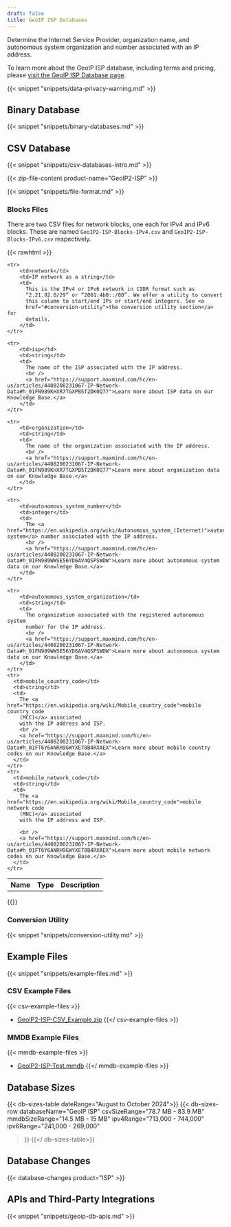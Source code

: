 ```yaml
---
draft: false
title: GeoIP ISP Databases
---
```


Determine the Internet Service Provider, organization name, and autonomous
system organization and number associated with an IP address.

To learn more about the GeoIP ISP database, including terms and pricing, please
[visit the GeoIP ISP Database page](https://www.maxmind.com/en/geoip2-isp-database).

{{< snippet "snippets/data-privacy-warning.md" >}}

## Binary Database

{{< snippet "snippets/binary-databases.md" >}}

## CSV Database

{{< snippet "snippets/csv-databases-intro.md" >}}

{{< zip-file-content product-name="GeoIP2-ISP" >}}

{{< snippet "snippets/file-format.md" >}}

### Blocks Files

There are two CSV files for network blocks, one each for IPv4 and IPv6 blocks.
These are named `GeoIP2-ISP-Blocks-IPv4.csv` and `GeoIP2-ISP-Blocks-IPv6.csv`
respectively.

{{< rawhtml >}}
<div class="table">
<table>
  <tbody>
    <tr>
        <th>Name</th>
        <th>Type</th>
        <th>Description</th>
    </tr>

    <tr>
        <td>network</td>
        <td>IP network as a string</td>
        <td>
          This is the IPv4 or IPv6 network in CIDR format such as
          “2.21.92.0/29” or “2001:4b0::/80”. We offer a utility to convert
          this column to start/end IPs or start/end integers. See <a
          href="#conversion-utility">the conversion utility section</a> for
          details.
        </td>
    </tr>

    <tr>
        <td>isp</td>
        <td>string</td>
        <td>
          The name of the ISP associated with the IP address.
          <br />
          <a href="https://support.maxmind.com/hc/en-us/articles/4408200231067-IP-Network-Data#h_01FN989KHXR7TGXPB5T2DK0Q77">Learn more about ISP data on our Knowledge Base.</a>
        </td>
    </tr>

    <tr>
        <td>organization</td>
        <td>string</td>
        <td>
          The name of the organization associated with the IP address.
          <br />
          <a href="https://support.maxmind.com/hc/en-us/articles/4408200231067-IP-Network-Data#h_01FN989KHXR7TGXPB5T2DK0Q77">Learn more about organization data on our Knowledge Base.</a>
        </td>
    </tr>

    <tr>
        <td>autonomous_system_number</td>
        <td>integer</td>
        <td>
          The <a href="https://en.wikipedia.org/wiki/Autonomous_system_(Internet)">autonomous system</a> number associated with the IP address.
          <br />
          <a href="https://support.maxmind.com/hc/en-us/articles/4408200231067-IP-Network-Data#h_01FN989WWSE56YD6AV4QSPSWDW">Learn more about autonomous system data on our Knowledge Base.</a>
        </td>
    </tr>

    <tr>
        <td>autonomous_system_organization</td>
        <td>string</td>
        <td>
          The organization associated with the registered autonomous system
          number for the IP address.
          <br />
          <a href="https://support.maxmind.com/hc/en-us/articles/4408200231067-IP-Network-Data#h_01FN989WWSE56YD6AV4QSPSWDW">Learn more about autonomous system data on our Knowledge Base.</a>
        </td>
    </tr>
    <tr>
      <td>mobile_country_code</td>
      <td>string</td>
      <td>
        The <a href="https://en.wikipedia.org/wiki/Mobile_country_code">mobile country code
        (MCC)</a> associated
        with the IP address and ISP.
        <br />
        <a href="https://support.maxmind.com/hc/en-us/articles/4408200231067-IP-Network-Data#h_01FT6Y6ANRH9GWYXE78B4RXAEX">Learn more about mobile country codes on our Knowledge Base.</a>
      </td>
    </tr>
    <tr>
      <td>mobile_network_code</td>
      <td>string</td>
      <td>
        The <a href="https://en.wikipedia.org/wiki/Mobile_country_code">mobile network code
        (MNC)</a> associated
        with the IP address and ISP.

        <br />
        <a href="https://support.maxmind.com/hc/en-us/articles/4408200231067-IP-Network-Data#h_01FT6Y6ANRH9GWYXE78B4RXAEX">Learn more about mobile network codes on our Knowledge Base.</a>
      </td>
    </tr>

  </tbody>
</table>
</div>
{{</ rawhtml >}}

### Conversion Utility

{{< snippet "snippets/conversion-utility.md" >}}

## Example Files

{{< snippet "snippets/example-files.md" >}}

### CSV Example Files

{{< csv-example-files >}}
* [GeoIP2-ISP-CSV\_Example.zip](/static/GeoIP2-ISP-CSV_Example.zip)
{{</ csv-example-files >}}

### MMDB Example Files

{{< mmdb-example-files >}}
* [GeoIP2-ISP-Test.mmdb](https://github.com/maxmind/MaxMind-DB/blob/main/test-data/GeoIP2-ISP-Test.mmdb)
{{</ mmdb-example-files >}}

## Database Sizes

{{< db-sizes-table dateRange="August to October 2024">}}
  {{< db-sizes-row
    databaseName="GeoIP ISP"
    csvSizeRange="78.7 MB - 83.9 MB"
    mmdbSizeRange="14.5 MB - 15 MB"
    ipv4Range="713,000 - 744,000"
    ipv6Range="241,000 - 269,000"
  >}}
{{</ db-sizes-table>}}

## Database Changes

{{< database-changes product="ISP" >}}

## APIs and Third-Party Integrations

{{< snippet "snippets/geoip-db-apis.md" >}}
